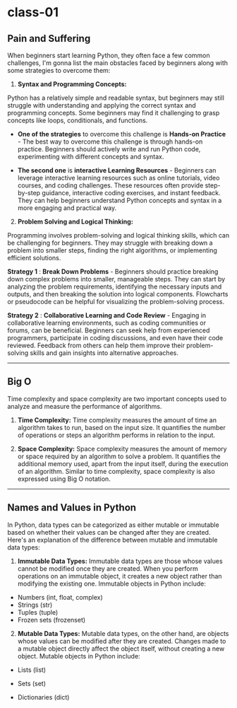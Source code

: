 # class-01

## Pain and Suffering

When beginners start learning Python, they often face a few common challenges, I'm gonna list the main obstacles faced by beginners along with some strategies to overcome them:

1. **Syntax and Programming Concepts:**

Python has a relatively simple and readable syntax, but beginners may still struggle with understanding and applying the correct syntax and programming concepts. Some beginners may find it challenging to grasp concepts like loops, conditionals, and functions.

- **One of the strategies** to overcome this challenge is **Hands-on Practice** - The best way to overcome this challenge is through hands-on practice. Beginners should actively write and run Python code, experimenting with different concepts and syntax.

- **The second one** is **interactive Learning Resources** - Beginners can leverage interactive learning resources such as online tutorials, video courses, and coding challenges. These resources often provide step-by-step guidance, interactive coding exercises, and instant feedback. They can help beginners understand Python concepts and syntax in a more engaging and practical way.

2. **Problem Solving and Logical Thinking:**

Programming involves problem-solving and logical thinking skills, which can be challenging for beginners. They may struggle with breaking down a problem into smaller steps, finding the right algorithms, or implementing efficient solutions.

**Strategy 1** : **Break Down Problems** - Beginners should practice breaking down complex problems into smaller, manageable steps. They can start by analyzing the problem requirements, identifying the necessary inputs and outputs, and then breaking the solution into logical components. Flowcharts or pseudocode can be helpful for visualizing the problem-solving process.

**Strategy 2** : **Collaborative Learning and Code Review** - Engaging in collaborative learning environments, such as coding communities or forums, can be beneficial. Beginners can seek help from experienced programmers, participate in coding discussions, and even have their code reviewed. Feedback from others can help them improve their problem-solving skills and gain insights into alternative approaches.

--------------

## Big O

Time complexity and space complexity are two important concepts used to analyze and measure the performance of algorithms.

1. **Time Complexity:**
Time complexity measures the amount of time an algorithm takes to run, based on the input size. It quantifies the number of operations or steps an algorithm performs in relation to the input.

2. **Space Complexity:**
Space complexity measures the amount of memory or space required by an algorithm to solve a problem. It quantifies the additional memory used, apart from the input itself, during the execution of an algorithm. Similar to time complexity, space complexity is also expressed using Big O notation.

-------------

## Names and Values in Python

In Python, data types can be categorized as either mutable or immutable based on whether their values can be changed after they are created. Here's an explanation of the difference between mutable and immutable data types:

1. **Immutable Data Types:**
Immutable data types are those whose values cannot be modified once they are created. When you perform operations on an immutable object, it creates a new object rather than modifying the existing one. Immutable objects in Python include:

- Numbers (int, float, complex)
- Strings (str)
- Tuples (tuple)
- Frozen sets (frozenset)

2. **Mutable Data Types:**
Mutable data types, on the other hand, are objects whose values can be modified after they are created. Changes made to a mutable object directly affect the object itself, without creating a new object. Mutable objects in Python include:

- Lists (list)

- Sets (set)

- Dictionaries (dict)